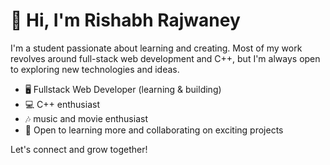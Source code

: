 # 👋 Hi, I'm Rishabh Rajwaney


I'm a student passionate about learning and creating. Most of my work revolves around full-stack web development and C++, but I'm always open to exploring new technologies and ideas.

- 🖥️ Fullstack Web Developer (learning & building)
- 💻 C++ enthusiast
- 🎶 music and movie enthusiast
- 🚀 Open to learning more and collaborating on exciting projects

Let's connect and grow together!

<!--
Feel free to reach out or check out my other repositories!
-->
